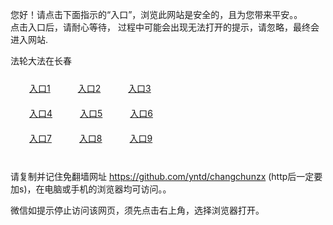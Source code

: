 您好！请点击下面指示的“入口”，浏览此网站是安全的，且为您带来平安。。 <br/>
点击入口后，请耐心等待， 过程中可能会出现无法打开的提示，请忽略，最终会进入网站. </br>

法轮大法在长春<br/>
<div style="padding:10px"><a style="margin:20px" target="_blank" href="https://d2g29wbyxjncdj.cloudfront.net/2Qpsp?jcczq" id="ccLink1" rel="nofollow">入口1</a> <a target="_blank" style="margin:20px" href="https://d1olxm2zhrlnlt.cloudfront.net/2Qpsp?aqbypakw" id="ccLink2" rel="nofollow">入口2</a> <a style="margin:20px" target="_blank" href="https://d1bihx4m1vd87u.cloudfront.net/2Qpsp?pxjtd" id="ccLink3" rel="nofollow">入口3</a></div>

<div style="padding:10px" ><a style="margin:20px" target="_blank" href="https://d2g29wbyxjncdj.cloudfront.net/2Qpsp?jcczq" id="ccLink4" rel="nofollow">入口4</a> <a style="margin:20px" href="https://d1olxm2zhrlnlt.cloudfront.net/2Qpsp?aqbypakw" target="_blank" id="ccLink5" rel="nofollow">入口5</a> <a style="margin:20px" href="https://d1bihx4m1vd87u.cloudfront.net/2Qpsp?pxjtd" target="_blank" id="ccLink6" rel="nofollow">入口6</a></div>

<div style="padding:10px"><a style="margin:20px" target="_blank" href="https://d2g29wbyxjncdj.cloudfront.net/2Qpsp?jcczq" id="ccLink7" rel="nofollow">入口7</a> <a style="margin:20px" href="https://d1olxm2zhrlnlt.cloudfront.net/2Qpsp?aqbypakw" target="_blank" id="ccLink8" rel="nofollow">入口8</a> <a style="margin:20px" target="_blank" href="https://d1bihx4m1vd87u.cloudfront.net/2Qpsp?pxjtd" id="ccLink9" rel="nofollow">入口9</a></div>

<br/>



请复制并记住免翻墙网址 https://github.com/yntd/changchunzx (http后一定要加s)，在电脑或手机的浏览器均可访问。。<br/>

微信如提示停止访问该网页，须先点击右上角，选择浏览器打开。
